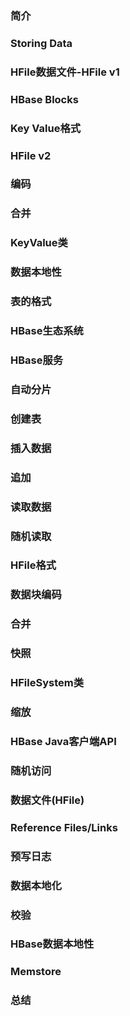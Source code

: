 ### 简介


### Storing Data


### HFile数据文件-HFile v1



### HBase Blocks



### Key Value格式



### HFile v2



### 编码



### 合并



### KeyValue类



### 数据本地性



### 表的格式



### HBase生态系统



### HBase服务


### 自动分片



### 创建表


### 插入数据


### 追加



### 读取数据



### 随机读取



### HFile格式



### 数据块编码



### 合并



### 快照


### HFileSystem类


### 缩放


### HBase Java客户端API


### 随机访问


### 数据文件(HFile)



### Reference Files/Links


### 预写日志



### 数据本地化



### 校验



### HBase数据本地性



### Memstore



### 总结





















